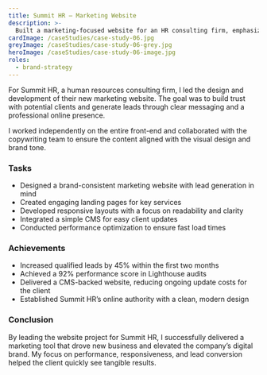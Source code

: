 ```yaml
---
title: Summit HR – Marketing Website
description: >-
  Built a marketing-focused website for an HR consulting firm, emphasizing trust, authority, and lead generation.
cardImage: /caseStudies/case-study-06.jpg
greyImage: /caseStudies/case-study-06-grey.jpg
heroImage: /caseStudies/case-study-06-image.jpg
roles:
  - brand-strategy
---
```


For Summit HR, a human resources consulting firm, I led the design and development of their new marketing website. The goal was to build trust with potential clients and generate leads through clear messaging and a professional online presence.

I worked independently on the entire front-end and collaborated with the copywriting team to ensure the content aligned with the visual design and brand tone.

### Tasks

- Designed a brand-consistent marketing website with lead generation in mind
- Created engaging landing pages for key services
- Developed responsive layouts with a focus on readability and clarity
- Integrated a simple CMS for easy client updates
- Conducted performance optimization to ensure fast load times

### Achievements

- Increased qualified leads by 45% within the first two months
- Achieved a 92% performance score in Lighthouse audits
- Delivered a CMS-backed website, reducing ongoing update costs for the client
- Established Summit HR’s online authority with a clean, modern design

### Conclusion

By leading the website project for Summit HR, I successfully delivered a marketing tool that drove new business and elevated the company’s digital brand. My focus on performance, responsiveness, and lead conversion helped the client quickly see tangible results.
